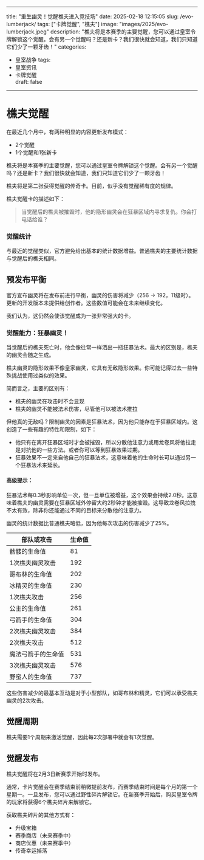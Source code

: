 
---
title: "重生幽灵！觉醒樵夫进入竞技场"
date: 2025-02-18 12:15:05
slug: /evo-lumberjack/
tags: ["卡牌觉醒", "樵夫"]
image: "images/2025/evo-lumberjack.jpeg"
description: "樵夫将是本赛季的主要觉醒，您可以通过皇室令牌解锁这个觉醒。会有另一个觉醒吗？还是新卡？我们很快就会知道，我们只知道它们少了一颗牙齿！"
categories:
  - 皇室战争
tags:
  - 皇室资讯
  - 卡牌觉醒  
draft: false
---


# 樵夫觉醒

在最近几个月中，有两种明显的内容更新发布模式：

- 2个觉醒
- 1个觉醒和1张新卡

樵夫将是本赛季的主要觉醒，您可以通过皇室令牌解锁这个觉醒。会有另一个觉醒吗？还是新卡？我们很快就会知道，我们只知道它们少了一颗牙齿！

樵夫将是第二张获得觉醒的传奇卡。目前，似乎没有觉醒稀有度的规律。

樵夫觉醒卡的描述如下：

> 当觉醒后的樵夫被摧毁时，他的隐形幽灵会在狂暴区域内寻求复仇。你会打电话给谁？



### 觉醒统计

与最近的觉醒类似，官方避免给出基本的统计数据增益。普通樵夫的主要统计数据与觉醒后的樵夫相同。

## 预发布平衡

官方宣布幽灵将在发布前进行平衡，幽灵的伤害将减少（256 → 192，11级时）。更新的开发版本未提供给创作者。这些数值可能会在未来继续变化。

我们认为，这仍然会使该觉醒成为一张非常强大的卡。

### 觉醒能力：狂暴幽灵！

当觉醒后的樵夫死亡时，他会像往常一样洒出一瓶狂暴法术。最大的区别是，樵夫的幽灵会随之生成。

樵夫幽灵的隐形效果不像皇家幽灵，它具有无敌隐形效果。你可能记得过去一些特殊挑战使用过类似的效果。

简而言之，主要的区别有：

- 樵夫的幽灵在攻击时不会显现
- 樵夫的幽灵不能被法术伤害，尽管他可以被法术推拉

但他真的无敌吗？限制幽灵的因素是狂暴法术，因为他只能存在于狂暴区域内。这创造了一些有趣的特性和限制，如下：

- 他只有在离开狂暴区域时才会被摧毁，所以分散他注意力或用龙卷风将他拉走是对抗他的一些方法。或者你可以等到狂暴效果过期。
- 狂暴效果不一定来自他自己的狂暴法术，这意味着他的生命时长可以通过另一个狂暴法术来延长。

#### 高级提示：
狂暴法术每0.3秒影响单位一次，但一旦单位被增益，这个效果会持续2.0秒。这意味着樵夫的幽灵需要在狂暴区域外停留大约2秒钟才能被摧毁。这导致龙卷风拉拽不太有效，除非你还能通过不同的目标来分散他的注意力。

幽灵的统计数据比普通樵夫略低，因为他每次攻击的伤害减少了25%。

| 部队或攻击      | 生命值 |
|------------------|--------|
| 骷髅的生命值    | 81     |
| 1次樵夫幽灵攻击 | 192    |
| 哥布林的生命值  | 202    |
| 冰精灵的生命值  | 230    |
| 1次樵夫攻击 | 256    |
| 公主的生命值    | 261    |
| 弓箭手的生命值  | 304    |
| 2次樵夫幽灵攻击 | 384    |
| 2次樵夫攻击 | 512    |
| 魔法弓箭手的生命值 | 531    |
| 3次樵夫幽灵攻击 | 576    |
| 野蛮人的生命值  | 737    |

这些伤害减少的最基本互动是对于小型部队，如哥布林和精灵，它们可以承受樵夫幽灵的2次攻击。

## 觉醒周期

樵夫需要1个周期来激活觉醒，因此每2次部署中就会有1次觉醒。

## 觉醒发布

樵夫觉醒将在2月3日新赛季开始时发布。

通常，卡片觉醒会在赛季结束前稍微提前发布，而赛季结束时间是每个月的第一个星期一。一旦发布，您可以通过野性碎片解锁它。在新赛季开始后，购买皇室令牌的玩家将获得6个樵夫碎片来解锁它。

获取樵夫碎片的其他方式有：

- 升级宝箱
- 赛季商店（未来赛季中）
- 商店优惠（未来赛季中）
- 传奇幸运掉落